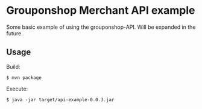 # Grouponshop Merchant API example

Some basic example of using the grouponshop-API. Will be expanded in the future.

## Usage

Build:

    $ mvn package

Execute:

    $ java -jar target/api-example-0.0.3.jar
